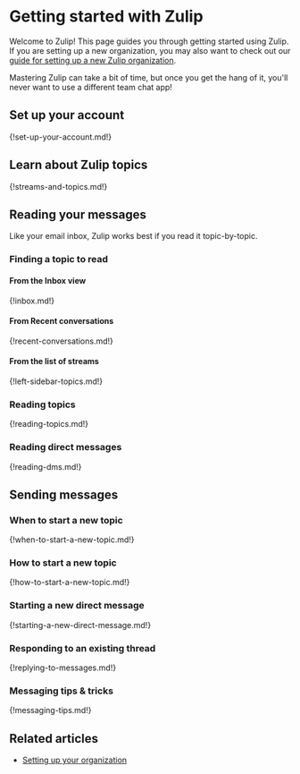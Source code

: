 # Getting started with Zulip

Welcome to Zulip! This page guides you through getting started using
Zulip. If you are setting up a new organization, you may also want to
check out our [guide for setting up a new Zulip
organization](/help/getting-your-organization-started-with-zulip).

Mastering Zulip can take a bit of time, but once you get the hang of
it, you'll never want to use a different team chat app!

## Set up your account

{!set-up-your-account.md!}

## Learn about Zulip topics

{!streams-and-topics.md!}

## Reading your messages

Like your email inbox, Zulip works best if you read it topic-by-topic.

### Finding a topic to read

#### From the Inbox view

{!inbox.md!}

#### From Recent conversations

{!recent-conversations.md!}

#### From the list of streams

{!left-sidebar-topics.md!}

### Reading topics

{!reading-topics.md!}

### Reading direct messages

{!reading-dms.md!}

## Sending messages

### When to start a new topic

{!when-to-start-a-new-topic.md!}

### How to start a new topic

{!how-to-start-a-new-topic.md!}

### Starting a new direct message

{!starting-a-new-direct-message.md!}

### Responding to an existing thread

{!replying-to-messages.md!}

### Messaging tips & tricks

{!messaging-tips.md!}

## Related articles

* [Setting up your organization](/help/getting-your-organization-started-with-zulip)
